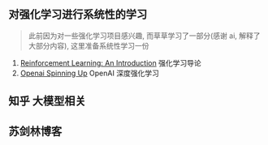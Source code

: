 ## 对强化学习进行系统性的学习
> 此前因为对一些强化学习项目感兴趣, 而草草学习了一部分(感谢 ai, 解释了大部分内容), 这里准备系统性学习一份
1. [Reinforcement Learning: An Introduction](https://rl.qiwihui.com/zh-cn/latest/) 强化学习导论
2. [Openai Spinning Up](https://spinningup.qiwihui.com/zh-cn/latest/) OpenAI 深度强化学习

## 知乎 大模型相关

## 苏剑林博客